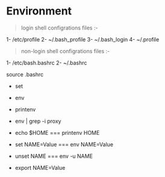 Environment
============

> login shell configrations files :-

1- /etc/profile
2- ~/.bash_profile
3- ~/.bash_login
4- ~/.profile




> non-login shell configrations files :-

1- /etc/bash.bashrc
2- ~/.bashrc

source .bashrc



- set
- env
- printenv




- env | grep -i proxy

- echo $HOME === printenv HOME
- set NAME=Value === env NAME=Value
- unset NAME === env -u NAME

- export NAME=Value